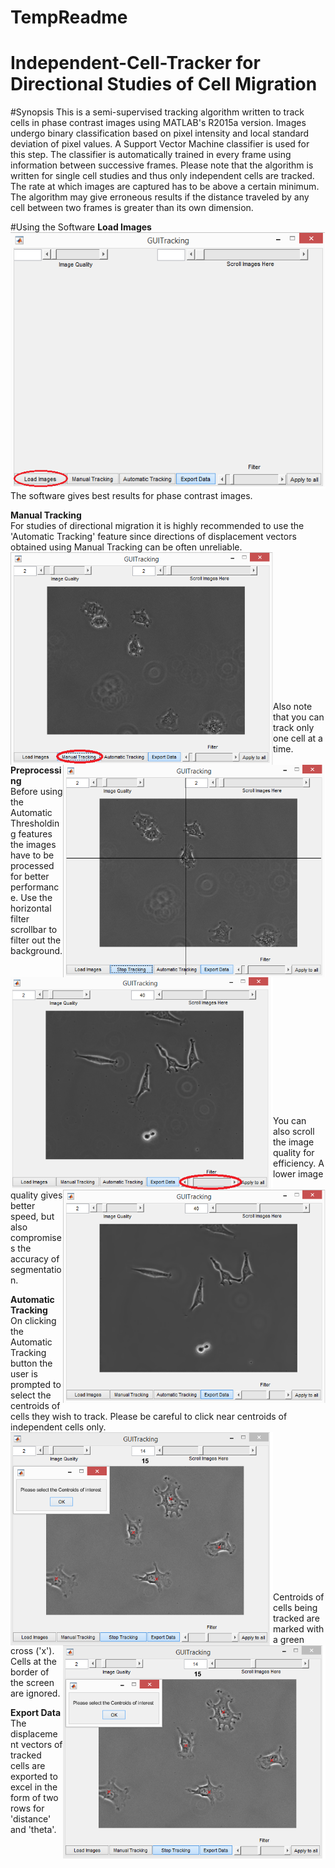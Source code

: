 # TempReadme
# Independent-Cell-Tracker for Directional Studies of Cell Migration
#Synopsis
This is a semi-supervised tracking algorithm written to track cells in phase contrast images using MATLAB's R2015a version. Images undergo binary classification based on pixel intensity and local standard deviation of pixel values. A Support Vector Machine classifier is used for this step. The classifier is automatically trained in every frame using information between successive frames. 
Please note that the algorithm is written for single cell studies and thus only independent cells are tracked. The rate at which images are captured has to be above a certain minimum. The algorithm may give erroneous results if the distance traveled by any cell between two frames is greater than its own dimension. 

#Using the Software
**Load Images**<br/>
![alt tag](https://github.com/AniketRavan/TempReadme/blob/WorkingBranch/Load.png)<br/>
The software gives best results for phase contrast images.<br/>

**Manual Tracking**<br/>
For studies of directional migration it is highly recommended to use the 'Automatic Tracking' feature since directions of displacement vectors obtained using Manual Tracking can be often unreliable.<br/>
<img src="https://github.com/AniketRavan/TempReadme/blob/WorkingBranch/ManualTracking1.png" width="420" align="left"/>
<img src="https://github.com/AniketRavan/TempReadme/blob/WorkingBranch/ManualTracking2.png" width="420" align="right"/>
<br/> <br/> <br/> <br/> <br/> <br/> <br/> <br/> <br/> <br/> <br/> <br/> <br/> <br/>
Also note that you can track only one cell at a time.
<br/>

**Preprocessing**<br/>
Before using the Automatic Thresholding features the images have to be processed for better performance. Use the horizontal filter scrollbar to filter out the background. <br/>
<img src="https://github.com/AniketRavan/TempReadme/blob/WorkingBranch/Filter1.png" width="420" align="left">
<img src="https://github.com/AniketRavan/TempReadme/blob/WorkingBranch/Filter2.png" width="420" align="right">
<br/> <br/> <br/> <br/> <br/> <br/> <br/> <br/> <br/> <br/> <br/> <br/> <br/> <br/>
You can also scroll the image quality for efficiency. A lower image quality gives better speed, but also compromises the accuracy of segmentation.

**Automatic Tracking** <br/>
On clicking the Automatic Tracking button the user is prompted to select the centroids of cells they wish to track. Please be careful to click near centroids of independent cells only.<br/>
<img src="https://github.com/AniketRavan/TempReadme/blob/WorkingBranch/Automatic1.png" width="420" align="left">
<img src="https://github.com/AniketRavan/TempReadme/blob/WorkingBranch/Automatic1.png" width="420" align="right">
<br/> <br/> <br/> <br/> <br/> <br/> <br/> <br/><br/> <br/><br/><br/><br/> <br/> <br/>
Centroids of cells being tracked are marked with a green cross ('x'). Cells at the border of the screen are ignored. 

**Export Data** <br/>
The displacement vectors of tracked cells are exported to excel in the form of two rows for 'distance' and 'theta'.
